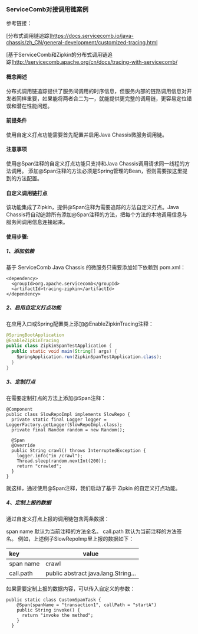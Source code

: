 ### ServiceComb对接调用链案例

参考链接：

[分布式调用链追踪]https://docs.servicecomb.io/java-chassis/zh_CN/general-development/customized-tracing.html

[基于ServiceComb和Zipkin的分布式调用链追踪]http://servicecomb.apache.org/cn/docs/tracing-with-servicecomb/

#### 概念阐述

分布式调用链追踪提供了服务间调用的时序信息，但服务内部的链路调用信息对开发者同样重要，如果能将两者合二为一，就能提供更完整的调用链，更容易定位错误和潜在性能问题。

#### 前提条件

使用自定义打点功能需要首先配置并启用Java Chassis微服务调用链。

#### 注意事项

使用@Span注释的自定义打点功能只支持和Java Chassis调用请求同一线程的方法调用。
添加@Span注释的方法必须是Spring管理的Bean，否则需要按这里提到的方法配置。

#### 自定义调用链打点

该功能集成了Zipkin，提供@Span注释为需要追踪的方法自定义打点。Java Chassis将自动追踪所有添加@Span注释的方法，把每个方法的本地调用信息与服务间调用信息连接起来。

#### 使用步骤:

##### 1、添加依赖

基于 ServiceComb Java Chassis 的微服务只需要添加如下依赖到 pom.xml：

    <dependency>
      <groupId>org.apache.servicecomb</groupId>
      <artifactId>tracing-zipkin</artifactId>
    </dependency>
##### 2、启用自定义打点功能

在应用入口或Spring配置类上添加@EnableZipkinTracing注释：

```java
@SpringBootApplication
@EnableZipkinTracing
public class ZipkinSpanTestApplication {
  public static void main(String[] args) {
    SpringApplication.run(ZipkinSpanTestApplication.class);
  }
}
```

##### 3、定制打点

在需要定制打点的方法上添加@Span注释：

```
@Component
public class SlowRepoImpl implements SlowRepo {
  private static final Logger logger = LoggerFactory.getLogger(SlowRepoImpl.class);
  private final Random random = new Random();

  @Span
  @Override
  public String crawl() throws InterruptedException {
    logger.info("in /crawl");
    Thread.sleep(random.nextInt(200));
    return "crawled";
  }
}
```


就这样，通过使用@Span注释，我们启动了基于 Zipkin 的自定义打点功能。

##### 4、定制上报的数据

通过自定义打点上报的调用链包含两条数据：

span name 默认为当前注释的方法全名。
call.path 默认为当前注释的方法签名。
例如，上述例子SlowRepoImp里上报的数据如下：

| key       | value                               |
| :-------- | ----------------------------------- |
| span name | crawl                               |
| call.path | public abstract java.lang.String... |

如果需要定制上报的数据内容，可以传入自定义的参数：

```
public static class CustomSpanTask {
    @Span(spanName = "transaction1", callPath = "startA")
    public String invoke() {
      return "invoke the method";
    }
  }
```


